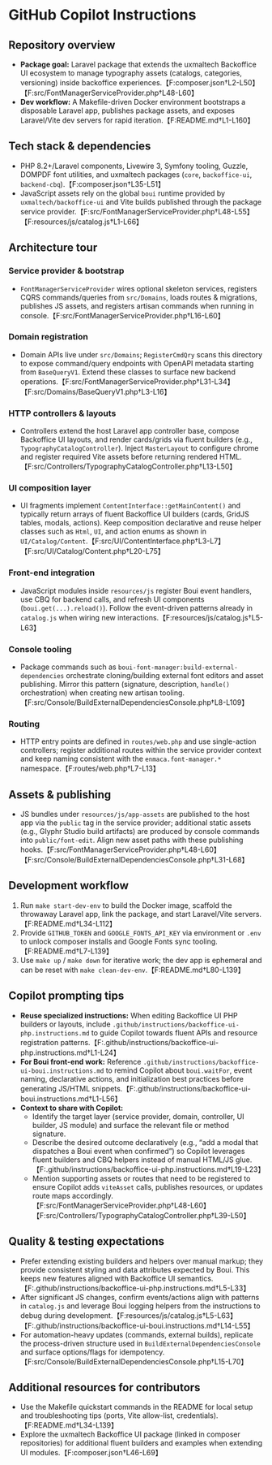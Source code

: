 # GitHub Copilot Instructions

## Repository overview
- **Package goal:** Laravel package that extends the uxmaltech Backoffice UI ecosystem to manage typography assets (catalogs, categories, versioning) inside backoffice experiences.【F:composer.json†L2-L50】【F:src/FontManagerServiceProvider.php†L48-L60】
- **Dev workflow:** A Makefile-driven Docker environment bootstraps a disposable Laravel app, publishes package assets, and exposes Laravel/Vite dev servers for rapid iteration.【F:README.md†L1-L160】

## Tech stack & dependencies
- PHP 8.2+/Laravel components, Livewire 3, Symfony tooling, Guzzle, DOMPDF font utilities, and uxmaltech packages (`core`, `backoffice-ui`, `backend-cbq`).【F:composer.json†L35-L51】
- JavaScript assets rely on the global `boui` runtime provided by `uxmaltech/backoffice-ui` and Vite builds published through the package service provider.【F:src/FontManagerServiceProvider.php†L48-L55】【F:resources/js/catalog.js†L1-L66】

## Architecture tour
### Service provider & bootstrap
- `FontManagerServiceProvider` wires optional skeleton services, registers CQRS commands/queries from `src/Domains`, loads routes & migrations, publishes JS assets, and registers artisan commands when running in console.【F:src/FontManagerServiceProvider.php†L16-L60】

### Domain registration
- Domain APIs live under `src/Domains`; `RegisterCmdQry` scans this directory to expose command/query endpoints with OpenAPI metadata starting from `BaseQueryV1`. Extend these classes to surface new backend operations.【F:src/FontManagerServiceProvider.php†L31-L34】【F:src/Domains/BaseQueryV1.php†L3-L16】

### HTTP controllers & layouts
- Controllers extend the host Laravel app controller base, compose Backoffice UI layouts, and render cards/grids via fluent builders (e.g., `TypographyCatalogController`). Inject `MasterLayout` to configure chrome and register required Vite assets before returning rendered HTML.【F:src/Controllers/TypographyCatalogController.php†L13-L50】

### UI composition layer
- UI fragments implement `ContentInterface::getMainContent()` and typically return arrays of fluent Backoffice UI builders (cards, GridJS tables, modals, actions). Keep composition declarative and reuse helper classes such as `Html`, `UI`, and action enums as shown in `UI/Catalog/Content`.【F:src/UI/ContentInterface.php†L3-L7】【F:src/UI/Catalog/Content.php†L20-L75】

### Front-end integration
- JavaScript modules inside `resources/js` register Boui event handlers, use CBQ for backend calls, and refresh UI components (`boui.get(...).reload()`). Follow the event-driven patterns already in `catalog.js` when wiring new interactions.【F:resources/js/catalog.js†L5-L63】

### Console tooling
- Package commands such as `boui-font-manager:build-external-dependencies` orchestrate cloning/building external font editors and asset publishing. Mirror this pattern (signature, description, `handle()` orchestration) when creating new artisan tooling.【F:src/Console/BuildExternalDependenciesConsole.php†L8-L109】

### Routing
- HTTP entry points are defined in `routes/web.php` and use single-action controllers; register additional routes within the service provider context and keep naming consistent with the `enmaca.font-manager.*` namespace.【F:routes/web.php†L7-L13】

## Assets & publishing
- JS bundles under `resources/js/app-assets` are published to the host app via the `public` tag in the service provider; additional static assets (e.g., Glyphr Studio build artifacts) are produced by console commands into `public/font-edit`. Align new asset paths with these publishing hooks.【F:src/FontManagerServiceProvider.php†L48-L60】【F:src/Console/BuildExternalDependenciesConsole.php†L31-L68】

## Development workflow
1. Run `make start-dev-env` to build the Docker image, scaffold the throwaway Laravel app, link the package, and start Laravel/Vite servers.【F:README.md†L34-L112】
2. Provide `GITHUB_TOKEN` and `GOOGLE_FONTS_API_KEY` via environment or `.env` to unlock composer installs and Google Fonts sync tooling.【F:README.md†L7-L139】
3. Use `make up` / `make down` for iterative work; the dev app is ephemeral and can be reset with `make clean-dev-env`.【F:README.md†L80-L139】

## Copilot prompting tips
- **Reuse specialized instructions:** When editing Backoffice UI PHP builders or layouts, include `.github/instructions/backoffice-ui-php.instructions.md` to guide Copilot towards fluent APIs and resource registration patterns.【F:.github/instructions/backoffice-ui-php.instructions.md†L1-L24】
- **For Boui front-end work:** Reference `.github/instructions/backoffice-ui-boui.instructions.md` to remind Copilot about `boui.waitFor`, event naming, declarative actions, and initialization best practices before generating JS/HTML snippets.【F:.github/instructions/backoffice-ui-boui.instructions.md†L1-L56】
- **Context to share with Copilot:**
  - Identify the target layer (service provider, domain, controller, UI builder, JS module) and surface the relevant file or method signature.
  - Describe the desired outcome declaratively (e.g., “add a modal that dispatches a Boui event when confirmed”) so Copilot leverages fluent builders and CBQ helpers instead of manual HTML/JS glue.【F:.github/instructions/backoffice-ui-php.instructions.md†L19-L23】
  - Mention supporting assets or routes that need to be registered to ensure Copilot adds `viteAsset` calls, publishes resources, or updates route maps accordingly.【F:src/FontManagerServiceProvider.php†L48-L60】【F:src/Controllers/TypographyCatalogController.php†L39-L50】

## Quality & testing expectations
- Prefer extending existing builders and helpers over manual markup; they provide consistent styling and data attributes expected by Boui. This keeps new features aligned with Backoffice UI semantics.【F:.github/instructions/backoffice-ui-php.instructions.md†L5-L33】
- After significant JS changes, confirm events/actions align with patterns in `catalog.js` and leverage Boui logging helpers from the instructions to debug during development.【F:resources/js/catalog.js†L5-L63】【F:.github/instructions/backoffice-ui-boui.instructions.md†L14-L55】
- For automation-heavy updates (commands, external builds), replicate the process-driven structure used in `BuildExternalDependenciesConsole` and surface options/flags for idempotency.【F:src/Console/BuildExternalDependenciesConsole.php†L15-L70】

## Additional resources for contributors
- Use the Makefile quickstart commands in the README for local setup and troubleshooting tips (ports, Vite allow-list, credentials).【F:README.md†L34-L139】
- Explore the uxmaltech Backoffice UI package (linked in composer repositories) for additional fluent builders and examples when extending UI modules.【F:composer.json†L46-L69】
